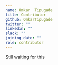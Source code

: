 ```yaml
---
name: Omkar  Tipugade
title: Contributor
github: OmkarTipugade
twitter: ""
linkedin: ""
slack: ""
joining_date: ""
role: contributor
---
```


Still waiting for this
